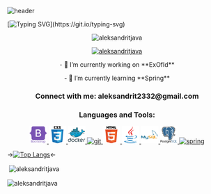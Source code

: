 
![header](https://capsule-render.vercel.app/api?type=waving&color=gradient&customColorList=12&height=256&section=header&text=Welcome%20to%20my%20GitHub%20profile!&fontSize=50&animation=fadeIn&fontAlignY=38)

[![Typing SVG](https://readme-typing-svg.herokuapp.com?font=Rubick&duration=5500&color=0AB30E&center=true&multiline=true&width=1000&height=70&lines=I'm+Aleksandr+Balabanov,+a+Java+developer!;I'm+glad+to+see+you+here!)](https://git.io/typing-svg)

  
<p align="center"> <img src="https://komarev.com/ghpvc/?username=aleksandritjava&label=Profile%20views&color=0e75b6&style=flat" alt="aleksandritjava" /> </p>

<p align="center"> <a href="https://github.com/ryo-ma/github-profile-trophy"><img src="https://github-profile-trophy.vercel.app/?username=aleksandritjava" alt="aleksandritjava" /></a> </p>
<p align="center">
- 🔭 I’m currently working on **ExOfId**</p>
<p align="center">
- 🌱 I’m currently learning **Spring**
</p>
<h3 align="center">Connect with me: aleksandrit2332@gmail.com</h3>
<p align="center">
</p>

<h3 align="center">Languages and Tools:</h3>
<p align="center"> <a href="https://getbootstrap.com" target="_blank" rel="noreferrer"> <img src="https://raw.githubusercontent.com/devicons/devicon/master/icons/bootstrap/bootstrap-plain-wordmark.svg" alt="bootstrap" width="40" height="40"/> </a> <a href="https://www.w3schools.com/css/" target="_blank" rel="noreferrer"> <img src="https://raw.githubusercontent.com/devicons/devicon/master/icons/css3/css3-original-wordmark.svg" alt="css3" width="40" height="40"/> </a> <a href="https://www.docker.com/" target="_blank" rel="noreferrer"> <img src="https://raw.githubusercontent.com/devicons/devicon/master/icons/docker/docker-original-wordmark.svg" alt="docker" width="40" height="40"/> </a> <a href="https://git-scm.com/" target="_blank" rel="noreferrer"> <img src="https://www.vectorlogo.zone/logos/git-scm/git-scm-icon.svg" alt="git" width="40" height="40"/> </a> <a href="https://www.w3.org/html/" target="_blank" rel="noreferrer"> <img src="https://raw.githubusercontent.com/devicons/devicon/master/icons/html5/html5-original-wordmark.svg" alt="html5" width="40" height="40"/> </a> <a href="https://www.java.com" target="_blank" rel="noreferrer"> <img src="https://raw.githubusercontent.com/devicons/devicon/master/icons/java/java-original.svg" alt="java" width="40" height="40"/> </a> <a href="https://www.mysql.com/" target="_blank" rel="noreferrer"> <img src="https://raw.githubusercontent.com/devicons/devicon/master/icons/mysql/mysql-original-wordmark.svg" alt="mysql" width="40" height="40"/> </a> <a href="https://www.postgresql.org" target="_blank" rel="noreferrer"> <img src="https://raw.githubusercontent.com/devicons/devicon/master/icons/postgresql/postgresql-original-wordmark.svg" alt="postgresql" width="40" height="40"/> </a> <a href="https://spring.io/" target="_blank" rel="noreferrer"> <img src="https://www.vectorlogo.zone/logos/springio/springio-icon.svg" alt="spring" width="40" height="40"/> </a> </p>

->[![Top Langs](https://github-readme-stats.vercel.app/api/top-langs/?username=aleksandritjava)](https://github.com/anuraghazra/github-readme-stats)<-

<p>&nbsp;<img align="center" src="https://github-readme-stats.vercel.app/api?username=aleksandritjava&show_icons=true&locale=en" alt="aleksandritjava" /></p>

<p><img align="center" src="https://github-readme-streak-stats.herokuapp.com/?user=aleksandritjava&" alt="aleksandritjava" /></p>




